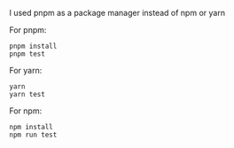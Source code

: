 I used pnpm as a package manager instead of npm or yarn

For pnpm:
```
pnpm install
pnpm test
```

For yarn:
```
yarn
yarn test
```

For npm:
```
npm install
npm run test
```
